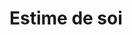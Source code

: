 <!-- Title: Estime de soi
     Menu: Pour les psychologues / Estime de soi
     Created: 2023-05-30 -->

# Estime de soi

<img class="schema" src="/static/psycho/estime1.svg" alt="" />

<img class="schema" src="/static/psycho/estime2.svg" alt="" />
